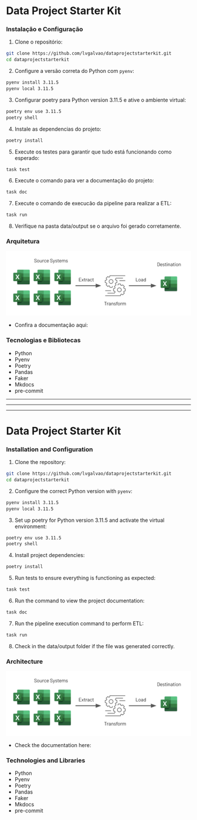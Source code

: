 # Data Project Starter Kit

### Instalação e Configuração

1. Clone o repositório:

```bash
git clone https://github.com/lvgalvao/dataprojectstarterkit.git
cd dataprojectstarterkit
```

2. Configure a versão correta do Python com `pyenv`:

```bash
pyenv install 3.11.5
pyenv local 3.11.5
```

3. Configurar poetry para Python version 3.11.5 e ative o ambiente virtual:

```bash
poetry env use 3.11.5
poetry shell
```

4. Instale as dependencias do projeto:

```bash
poetry install
```

5. Execute os testes para garantir que tudo está funcionando como esperado:

```bash
task test
```

6. Execute o comando para ver a documentação do projeto:

```bash
task doc
```

7. Execute o comando de execucão da pipeline para realizar a ETL:

```bash
task run
```

8. Verifique na pasta data/output se o arquivo foi gerado corretamente.

### Arquitetura
![Arquitetura](/docs/static/fluxo.png)

- Confira a documentação aqui: 

### Tecnologias e Bibliotecas
- Python
- Pyenv
- Poetry
- Pandas
- Faker
- Mkdocs
- pre-commit

---
---
---

# Data Project Starter Kit

### Installation and Configuration

1. Clone the repository:
```bash
git clone https://github.com/lvgalvao/dataprojectstarterkit.git
cd dataprojectstarterkit
```

2. Configure the correct Python version with `pyenv`:
```bash
pyenv install 3.11.5
pyenv local 3.11.5
```

3. Set up poetry for Python version 3.11.5 and activate the virtual environment:
```bash
poetry env use 3.11.5
poetry shell
```

4. Install project dependencies:
```bash
poetry install
```

5. Run tests to ensure everything is functioning as expected:
```bash
task test
```

6. Run the command to view the project documentation:
```bash
task doc
```

7. Run the pipeline execution command to perform ETL:
```bash
task run
```

8. Check in the data/output folder if the file was generated correctly.

### Architecture

![Architecture](/docs/static/fluxo.png)

- Check the documentation here: 

### Technologies and Libraries

- Python
- Pyenv
- Poetry
- Pandas
- Faker
- Mkdocs
- pre-commit